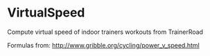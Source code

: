 # VirtualSpeed
Compute virtual speed of indoor trainers workouts from TrainerRoad

Formulas from: http://www.gribble.org/cycling/power_v_speed.html